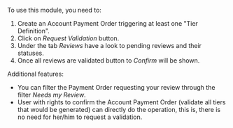 To use this module, you need to:

1.  Create an Account Payment Order triggering at least one "Tier
    Definition".
2.  Click on *Request Validation* button.
3.  Under the tab *Reviews* have a look to pending reviews and their
    statuses.
4.  Once all reviews are validated button to *Confirm* will be shown.

Additional features:

- You can filter the Payment Order requesting your review through the
  filter *Needs my Review*.
- User with rights to confirm the Account Payment Order (validate all
  tiers that would be generated) can directly do the operation, this is,
  there is no need for her/him to request a validation.

